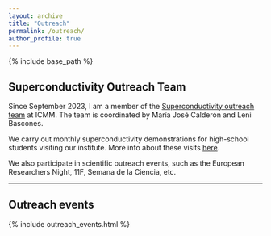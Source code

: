 ```yaml
---
layout: archive
title: "Outreach"
permalink: /outreach/
author_profile: true
---
```

{% include base_path %}

## Superconductivity Outreach Team

Since September 2023, I am a member of the [Superconductivity outreach team](https://wp.icmm.csic.es/superconductividad/) at ICMM. The team is coordinated by María José Calderón and Leni Bascones. 

We carry out monthly superconductivity demonstrations for high-school students visiting our institute. More info about these visits [here](https://www.icmm.csic.es/index.php/en/actualidad-y-divulgacion/visitas-guiadas-al-icmm).

We also participate in scientific outreach events, such as the European Researchers Night, 11F, Semana de la Ciencia, etc.

***

## Outreach events

{% include outreach_events.html %}
